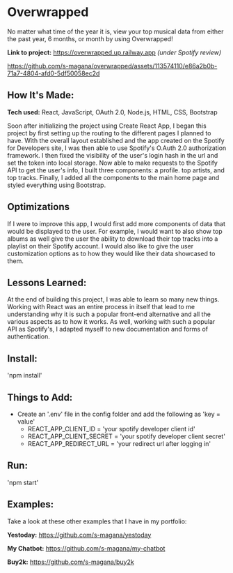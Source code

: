 # Overwrapped
No matter what time of the year it is, view your top musical data from either the past year, 6 months, or month by using Overwrapped!

**Link to project:** https://overwrapped.up.railway.app *(under Spotify review)*

https://github.com/s-magana/overwrapped/assets/113574110/e86a2b0b-71a7-4804-afd0-5df50058ec2d

## How It's Made:

**Tech used:** React, JavaScript, OAuth 2.0, Node.js, HTML, CSS, Bootstrap

Soon after initializing the project using Create React App, I began this project by first setting up the routing to the different pages I planned to have. With the overall layout established and the app created on the Spotify for Developers site, I was then able to use Spotify's O.Auth 2.0 authorization framework. I then fixed the visibility of the user's login hash in the url and set the token into local storage. Now able to make requests to the Spotify API to get the user's info, I built three components: a profile. top artists, and top tracks. Finally, I added all the components to the main home page and styled everything using Bootstrap.  

## Optimizations

If I were to improve this app, I would first add more components of data that would be displayed to the user. For example, I would want to also show top albums as well give the user the ability to download their top tracks into a playlist on their Spotify account. I would also like to give the user customization options as to how they would like their data showcased to them.

## Lessons Learned:

At the end of building this project, I was able to learn so many new things. Working with React was an entire process in itself that lead to me understanding why it is such a popular front-end alternative and all the various aspects as to how it works. As well, working with such a popular API as Spotify's, I adapted myself to new documentation and forms of authentication. 

## Install:
'npm install'

## Things to Add:
- Create an '.env' file in the config folder and add the following as 'key = value'
    - REACT_APP_CLIENT_ID = 'your spotify developer client id'
    - REACT_APP_CLIENT_SECRET = 'your spotify developer client secret'
    - REACT_APP_REDIRECT_URL = 'your redirect url after logging in'

## Run:
'npm start'

## Examples:
Take a look at these other examples that I have in my portfolio:

**Yestoday:** https://github.com/s-magana/yestoday

**My Chatbot:** https://github.com/s-magana/my-chatbot

**Buy2k:** https://github.com/s-magana/buy2k
